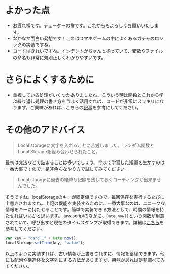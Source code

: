 # よかった点
- お疲れ様です。チューターの詹です。これからもよろしくお願いいたします。
- なかなか面白い発想です！これはスマホゲームの中によくあるガチャのロジックの実装ですね。
- コードはきれいですね。インデントがちゃんと揃っていて、変数やファイルの命名も非常に規則正しくわかりやすいです。

# さらによくするために
- 重複している処理がいくつかありましたね。こういう時は関数とこれから学ぶ繰り返し処理の書き方をうまく活用すれば、コードが非常にスッキリになります。ご興味があれば、こちらの[記事](https://www.sejuku.net/blog/20777)を参考にしてください。

# その他のアドバイス
> Local storageに文字を入れることに苦労しました。
> ランダム関数とLocal Storageを組み合わせられたこと。

最初は文法などで詰まることは多いでしょう。今まで学習した知識を生かすのは一番大事ですので、是非色んなやり方で試してみてください。

> Local storageに過去の経緯も記録を残しておくコーディングが出来ませんでした。

そうですね。localStorageのキーが固定値ですので、毎回保存を実行するたびに上書きされますね。上記の機能を実装するために、一番大事なのは、ユニークな情報をキーに持たせることです。簡単で実装できる方法として、時間の情報を持たせればいいかと思います。
javascriptのなかに、`Date.now()`という関数が用意されていて、呼び出すと現在のタイムスタンプが取得できます。詳細は[こちら](https://www.sejuku.net/blog/22867#i-9)を参考してください。

```js
var key = "card_1" + Date.now();
localStorage.setItem(key, "value");
```
以上のように実装すれば、古い情報が上書きされずに、情報を蓄積できます。他にも配列や構造体を文字列にする方法がありますが、興味があれば是非調べてみてください。
